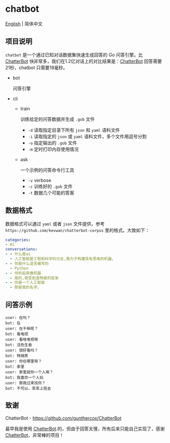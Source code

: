 # chatbot

[English](readme.md) | 简体中文

## 项目说明

`chatbot` 是一个通过已知对话数据集快速生成回答的 Go 问答引擎。比 [ChatterBot](https://github.com/gunthercox/ChatterBot) 快非常多，我们在1.2亿对话上的对比结果是：[ChatterBot](https://github.com/gunthercox/ChatterBot) 回答需要21秒，chatbot 只需要18毫秒。

* bot

  问答引擎

* cli
  
  * train
  
    训练给定的问答数据并生成 `.gob` 文件
  
    * `-d` 读取指定目录下所有 `json` 和 `yaml` 语料文件
    * `-i` 读取指定的 `json` 或 `yaml` 语料文件，多个文件用逗号分割
    * `-o` 指定输出的 `.gob` 文件
    * `-m` 定时打印内存使用情况
  
  * ask
  
    一个示例的问答命令行工具
  
    * `-v` verbose
    * `-c` 训练好的 `.gob` 文件
    * `-t` 数据几个可能的答案

## 数据格式

数据格式可以通过 `yaml` 或者 `json` 文件提供，参考 `https://github.com/kevwan/chatterbot-corpus` 里的格式。大致如下：

```yaml
categories:
- AI
conversations:
- - 什么是ai
  - 人工智能是工程和科学的分支,致力于构建具有思维的机器。
- - 你是什么语言编写的
  - Python
- - 你听起来像机器
  - 是的,我受到造物者的启发
- - 你是一个人工智能
  - 那是我的名字。
```

## 问答示例

```text
user: 在吗？
bot: 在
user: 在干嘛呢？
bot: 看电视
user: 看啥电视呀
bot: 活色生香
user: 很好看吗？
bot: 特搞笑
user: 你在哪里呀？
bot: 家里
user: 家里就你一个人嘛？
bot: 我喜欢一个人玩
user: 那我过来找你？
bot: 不可以，乖乖上班去
```

## 致谢

ChatterBot - https://github.com/gunthercox/ChatterBot

最早我是使用 [ChatterBot](https://github.com/gunthercox/ChatterBot).的，但由于回答太慢，所有后来只能自己实现了，感谢 [ChatterBot](https://github.com/gunthercox/ChatterBot)，非常棒的项目！
